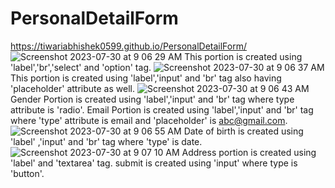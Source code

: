 # PersonalDetailForm
https://tiwariabhishek0599.github.io/PersonalDetailForm/
![Screenshot 2023-07-30 at 9 06 29 AM](https://github.com/tiwariabhishek0599/PersonalDetailForm/assets/118967913/cf3a59f7-4a55-40bb-b1cd-541345158605)
This portion is created using 'label','br','select' and 'option' tag.
![Screenshot 2023-07-30 at 9 06 37 AM](https://github.com/tiwariabhishek0599/PersonalDetailForm/assets/118967913/61717e67-ce78-4b86-afd8-4d98ed096c47)
This portion is created using 'label','input' and 'br' tag also having 'placeholder' attribute as well.
![Screenshot 2023-07-30 at 9 06 43 AM](https://github.com/tiwariabhishek0599/PersonalDetailForm/assets/118967913/ed65aa02-1d25-49a8-88b0-5e7da5c4e5cf)
Gender Portion is created using 'label','input' and 'br' tag where type attribute is 'radio'.
Email Portion is created using 'label','input' and 'br' tag where 'type' attribute is email and 'placeholder' is abc@gmail.com.
![Screenshot 2023-07-30 at 9 06 55 AM](https://github.com/tiwariabhishek0599/PersonalDetailForm/assets/118967913/92274ff2-ed44-4995-ad64-48d6a3a6b83e)
Date of birth is created using 'label' ,'input' and 'br' tag where 'type' is date.
![Screenshot 2023-07-30 at 9 07 10 AM](https://github.com/tiwariabhishek0599/PersonalDetailForm/assets/118967913/1a878e6c-add9-4ba9-91b1-7b5d87428040)
Address portion is created using 'label' and 'textarea' tag.
submit is created using 'input' where type is 'button'.
